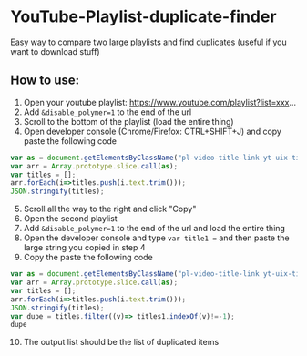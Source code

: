  # YouTube-Playlist-duplicate-finder
Easy way to compare two large playlists and find duplicates (useful if you want to download stuff)

## How to use:
1. Open your youtube playlist: https://www.youtube.com/playlist?list=xxx...
2. Add `&disable_polymer=1` to the end of the url
3. Scroll to the bottom of the playlist (load the entire thing)
4. Open developer console (Chrome/Firefox: CTRL+SHIFT+J) and copy paste the following code 
```js 
var as = document.getElementsByClassName("pl-video-title-link yt-uix-tile-link yt-uix-sessionlink  spf-link");
var arr = Array.prototype.slice.call(as);
var titles = [];
arr.forEach(i=>titles.push(i.text.trim()));
JSON.stringify(titles);
```
5. Scroll all the way to the right and click "Copy"
6. Open the second playlist
7. Add `&disable_polymer=1` to the end of the url and load the entire thing
8. Open the developer console and type `var title1 =` and then paste the large string you copied in step 4
9. Copy the paste the following code
```js 
var as = document.getElementsByClassName("pl-video-title-link yt-uix-tile-link yt-uix-sessionlink  spf-link");
var arr = Array.prototype.slice.call(as);
var titles = [];
arr.forEach(i=>titles.push(i.text.trim()));
JSON.stringify(titles);
var dupe = titles.filter((v)=> titles1.indexOf(v)!=-1);
dupe
```
10. The output list should be the list of duplicated items
